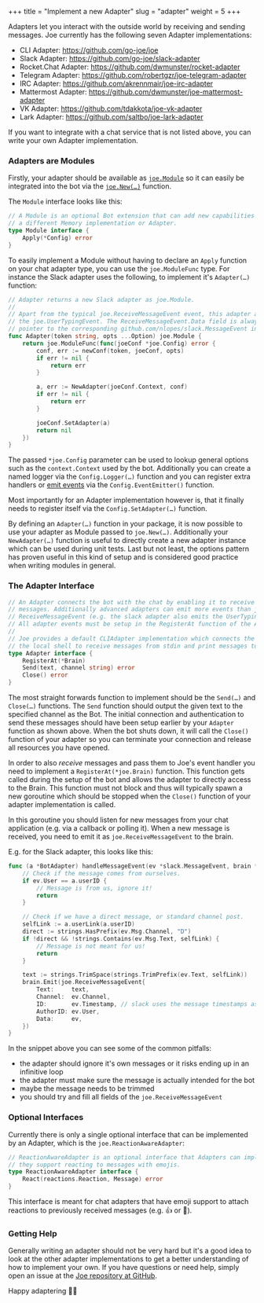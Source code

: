 +++
title = "Implement a new Adapter"
slug = "adapter"
weight = 5
+++

Adapters let you interact with the outside world by receiving and sending messages.
Joe currently has the following seven Adapter implementations:

- <i class="fas fa-terminal"></i> CLI Adapter: https://github.com/go-joe/joe
- <i class='fab fa-slack fa-fw'></i> Slack Adapter: https://github.com/go-joe/slack-adapter
- <i class='fab fa-rocketchat fa-fw'></i> Rocket.Chat Adapter: https://github.com/dwmunster/rocket-adapter
- <i class='fab fa-telegram fa-fw'></i> Telegram Adapter: https://github.com/robertgzr/joe-telegram-adapter
- <i class='fas fa-hashtag fa-fw'></i> IRC Adapter: https://github.com/akrennmair/joe-irc-adapter
- <i class="fas fa-circle-notch"></i> Mattermost Adapter: https://github.com/dwmunster/joe-mattermost-adapter
- <i class='fab fa-vk'></i> VK Adapter: https://github.com/tdakkota/joe-vk-adapter 
- <i class='fab fa-comments'></i> Lark Adapter: https://github.com/saltbo/joe-lark-adapter 

If you want to integrate with a chat service that is not listed above, you can
write your own Adapter implementation.

### Adapters are Modules

Firstly, your adapter should be available as [`joe.Module`][module] so it can
easily be integrated into the bot via the [`joe.New(…)`][new] function.

The `Module` interface looks like this:

```go
// A Module is an optional Bot extension that can add new capabilities such as
// a different Memory implementation or Adapter.
type Module interface {
	Apply(*Config) error
}
```

To easily implement a Module without having to declare an `Apply` function on
your chat adapter type, you can use the `joe.ModuleFunc` type. For instance the
Slack adapter uses the following, to implement it's `Adapter(…)` function:

```go
// Adapter returns a new Slack adapter as joe.Module.
//
// Apart from the typical joe.ReceiveMessageEvent event, this adapter also emits
// the joe.UserTypingEvent. The ReceiveMessageEvent.Data field is always a
// pointer to the corresponding github.com/nlopes/slack.MessageEvent instance.
func Adapter(token string, opts ...Option) joe.Module {
	return joe.ModuleFunc(func(joeConf *joe.Config) error {
		conf, err := newConf(token, joeConf, opts)
		if err != nil {
			return err
		}

		a, err := NewAdapter(joeConf.Context, conf)
		if err != nil {
			return err
		}

		joeConf.SetAdapter(a)
		return nil
	})
}
```

The passed `*joe.Config` parameter can be used to lookup general options such as
the `context.Context` used by the bot. Additionally you can create a named
logger via the `Config.Logger(…)` function and you can register extra handlers
or [emit events](/recipes/events) via the `Config.EventEmitter()` function.
 
Most importantly for an Adapter implementation however is, that it finally needs
to register itself via the `Config.SetAdapter(…)` function.

By defining an `Adapter(…)` function in your package, it is now possible to use
your adapter as Module passed to `joe.New(…)`. Additionally your `NewAdapter(…)`
function is useful to directly create a new adapter instance which can be used
during unit tests. Last but not least, the options pattern has proven useful in
this kind of setup and is considered good practice when writing modules in general.

### The Adapter Interface

```go
// An Adapter connects the bot with the chat by enabling it to receive and send
// messages. Additionally advanced adapters can emit more events than just the
// ReceiveMessageEvent (e.g. the slack adapter also emits the UserTypingEvent).
// All adapter events must be setup in the RegisterAt function of the Adapter.
//
// Joe provides a default CLIAdapter implementation which connects the bot with
// the local shell to receive messages from stdin and print messages to stdout.
type Adapter interface {
	RegisterAt(*Brain)
	Send(text, channel string) error
	Close() error
}
``` 

The most straight forwards function to implement should be the `Send(…)` and
`Close(…)` functions. The `Send` function should output the given text to the
specified channel as the Bot. The initial connection and authentication to send
these messages should have been setup earlier by your `Adapter` function as
shown above. When the bot shuts down, it will call the `Close()` function of
your adapter so you can terminate your connection and release all resources you
have opened.

In order to also _receive_ messages and pass them to Joe's event handler you
need to implement a `RegisterAt(*joe.Brain)` function. This function gets called
during the setup of the bot and allows the adapter to directly access to the Brain.
This function must not block and thus will typically spawn a new goroutine which
should be stopped when the `Close()` function of your adapter implementation is
called.

In this goroutine you should listen for new messages from your chat application
(e.g. via a callback or polling it). When a new message is received, you need to
emit it as `joe.ReceiveMessageEvent` to the brain.

E.g. for the Slack adapter, this looks like this:

```go
func (a *BotAdapter) handleMessageEvent(ev *slack.MessageEvent, brain *joe.Brain) {
	// Check if the message comes from ourselves.
	if ev.User == a.userID {
		// Message is from us, ignore it!
		return
	}

	// Check if we have a direct message, or standard channel post.
	selfLink := a.userLink(a.userID)
	direct := strings.HasPrefix(ev.Msg.Channel, "D")
	if !direct && !strings.Contains(ev.Msg.Text, selfLink) {
		// Message is not meant for us!
		return
	}

	text := strings.TrimSpace(strings.TrimPrefix(ev.Text, selfLink))
	brain.Emit(joe.ReceiveMessageEvent{
		Text:     text,
		Channel:  ev.Channel,
		ID:       ev.Timestamp, // slack uses the message timestamps as identifiers within the channel
		AuthorID: ev.User,
		Data:     ev,
	})
}
```

In the snippet above you can see some of the common pitfalls:

- the adapter should ignore it's own messages or it risks ending up in an infinitive loop
- the adapter must make sure the message is actually intended for the bot
- maybe the message needs to be trimmed
- you should try and fill all fields of the `joe.ReceiveMessageEvent`

### Optional Interfaces

Currently there is only a single optional interface that can be implemented by an
Adapter, which is the `joe.ReactionAwareAdapter`:

```go
// ReactionAwareAdapter is an optional interface that Adapters can implement if
// they support reacting to messages with emojis.
type ReactionAwareAdapter interface {
	React(reactions.Reaction, Message) error
}
```

This interface is meant for chat adapters that have emoji support to attach
reactions to previously received messages (e.g. :thumbsup: or :robot:).

### Getting Help

Generally writing an adapter should not be very hard but it's a good idea to
look at the other adapter implementations to get a better understanding of how
to implement your own. If you have questions or need help, simply open an
issue at the [Joe repository at GitHub](https://github.com/go-joe/joe/issues/new).  

Happy adaptering :robot::tada:

[module]: https://godoc.org/github.com/go-joe/joe#Module
[new]: https://godoc.org/github.com/go-joe/joe#New
